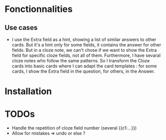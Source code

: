 # Fonctionnalities

## Use cases
- I use the Extra field as a hint, showing a list of similar answers to other cards. But it's a hint only for some fields, it contains the answer for other fields. But in a cloze note, we can't chose if we want to show the Extra field for specific cloze fields, not all of them. Furthermore, I have sevaral cloze notes who follow the same patterns. So I transform the Cloze cards into basic cards where I can adapt the card templates : for some cards, I show the Extra field in the question, for others, in the Answer.

# Installation


# TODOs
- Handle the repetition of cloze field number (several {{c1:...}})
- Allow for mistakes => undo or else ?